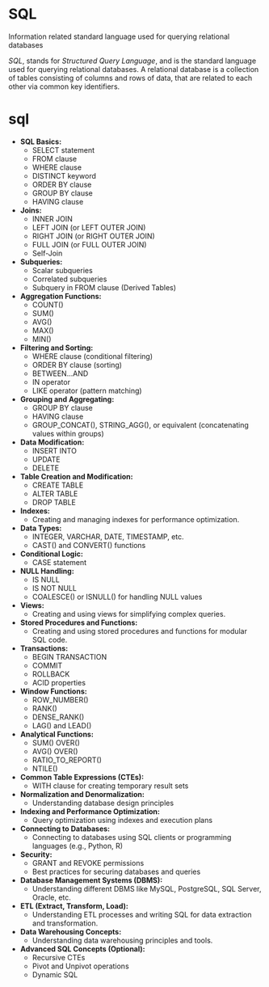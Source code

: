 # SQL
Information related standard language used for querying relational databases

*SQL*, stands for *Structured Query Language*, and is the standard language used for querying relational databases. A relational database is a collection of tables consisting of columns and rows of data, that are related to each other via common key identifiers.

# sql

* **SQL Basics:**
  * SELECT statement
  * FROM clause
  * WHERE clause
  * DISTINCT keyword
  * ORDER BY clause
  * GROUP BY clause
  * HAVING clause
* **Joins:**
  * INNER JOIN
  * LEFT JOIN (or LEFT OUTER JOIN)
  * RIGHT JOIN (or RIGHT OUTER JOIN)
  * FULL JOIN (or FULL OUTER JOIN)
  * Self-Join
* **Subqueries:**
  * Scalar subqueries
  * Correlated subqueries
  * Subquery in FROM clause (Derived Tables)
* **Aggregation Functions:**
  * COUNT()
  * SUM()
  * AVG()
  * MAX()
  * MIN()
* **Filtering and Sorting:**
  * WHERE clause (conditional filtering)
  * ORDER BY clause (sorting)
  * BETWEEN...AND
  * IN operator
  * LIKE operator (pattern matching)
* **Grouping and Aggregating:**
  * GROUP BY clause
  * HAVING clause
  * GROUP_CONCAT(), STRING_AGG(), or equivalent (concatenating values within groups)
* **Data Modification:**
  * INSERT INTO
  * UPDATE
  * DELETE
* **Table Creation and Modification:**
  * CREATE TABLE
  * ALTER TABLE
  * DROP TABLE
* **Indexes:**
  * Creating and managing indexes for performance optimization.
* **Data Types:**
  * INTEGER, VARCHAR, DATE, TIMESTAMP, etc.
  * CAST() and CONVERT() functions
* **Conditional Logic:**
  * CASE statement
* **NULL Handling:**
  * IS NULL
  * IS NOT NULL
  * COALESCE() or ISNULL() for handling NULL values
* **Views:**
  * Creating and using views for simplifying complex queries.
* **Stored Procedures and Functions:**
  * Creating and using stored procedures and functions for modular SQL code.
* **Transactions:**
  * BEGIN TRANSACTION
  * COMMIT
  * ROLLBACK
  * ACID properties
* **Window Functions:**
  * ROW_NUMBER()
  * RANK()
  * DENSE_RANK()
  * LAG() and LEAD()
* **Analytical Functions:**
  * SUM() OVER()
  * AVG() OVER()
  * RATIO_TO_REPORT()
  * NTILE()
* **Common Table Expressions (CTEs):**
  * WITH clause for creating temporary result sets
* **Normalization and Denormalization:**
  * Understanding database design principles
* **Indexing and Performance Optimization:**
  * Query optimization using indexes and execution plans
* **Connecting to Databases:**
  * Connecting to databases using SQL clients or programming languages (e.g., Python, R)
* **Security:**
  * GRANT and REVOKE permissions
  * Best practices for securing databases and queries
* **Database Management Systems (DBMS):**
  * Understanding different DBMS like MySQL, PostgreSQL, SQL Server, Oracle, etc.
* **ETL (Extract, Transform, Load):**
  * Understanding ETL processes and writing SQL for data extraction and transformation.
* **Data Warehousing Concepts:**
  * Understanding data warehousing principles and tools.
* **Advanced SQL Concepts (Optional):**
  * Recursive CTEs
  * Pivot and Unpivot operations
  * Dynamic SQL
